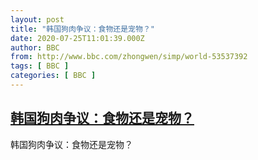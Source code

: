 ```yaml
---
layout: post
title: "韩国狗肉争议：食物还是宠物？"
date: 2020-07-25T11:01:39.000Z
author: BBC
from: http://www.bbc.com/zhongwen/simp/world-53537392
tags: [ BBC ]
categories: [ BBC ]
---
```

<!--1595674899000-->
[韩国狗肉争议：食物还是宠物？](http://www.bbc.com/zhongwen/simp/world-53537392)
------

<div>
韩国狗肉争议：食物还是宠物？
</div>
